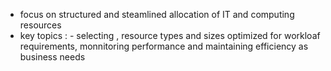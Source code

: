 - focus on structured and steamlined allocation of IT and computing resources
- key topics : - selecting , resource types and sizes optimized for workloaf requirements, monnitoring performance and maintaining efficiency as business needs 
